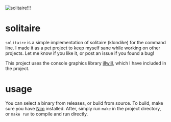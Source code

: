 ![solitaire!!!](https://github.com/spsandwichman/blob/main/img/solitairebanner.png)

# solitaire
`solitaire` is a simple implementation of solitaire (klondike) for the command line. I made it as a pet project to keep myself sane while working on other projects. Let me know if you like it, or post an issue if you found a bug! 

This project uses the console graphics library [illwill](https://github.com/johnnovak/illwill/), which I have included in the project.

# usage
You can select a binary from releases, or build from source. To build, make sure you have [Nim](https://nim-lang.org/) installed. After, simply run `make` in the project directory, or `make run` to compile and run directly.
